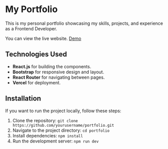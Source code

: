 # My Portfolio 

This is my personal portfolio showcasing my skills, projects, and experience as a Frontend Developer.

You can view the live website. [Demo](https://boomieindahouse.vercel.app)
<!-- You can view the live website [here](https://your-portfolio.vercel.app). -->

## Technologies Used
- **React.js** for building the components.
- **Bootstrap** for responsive design and layout.
- **React Router** for navigating between pages.
- **Vercel** for deployment.

## Installation
If you want to run the project locally, follow these steps:
1. Clone the repository:
   `git clone https://github.com/yourusername/portfolio.git`
2. Navigate to the project directory:
   `cd portfolio`
3. Install dependencies:
   `npm install`
4. Run the development server:
   `npm run dev`

